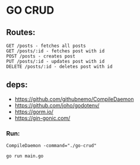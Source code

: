 # GO CRUD

## Routes:

```
GET /posts - fetches all posts
GET /posts/:id - fetches post with id
POST /posts - creates post
PUT /posts/:id - updates post with id
DELETE /posts/:id - deletes post with id
```

## deps:

- https://github.com/githubnemo/CompileDaemon
- https://github.com/joho/godotenv/
- https://gorm.io/
- https://gin-gonic.com/

### Run:

```
CompileDaemon -command="./go-crud"
```

```
go run main.go
```

